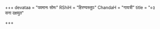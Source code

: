 +++
devataa = "पवमानः सोमः"
RShiH = "हिरण्यस्तूपः"
ChandaH = "गायत्री"
title = "०३ सना दक्षमुत"

+++
